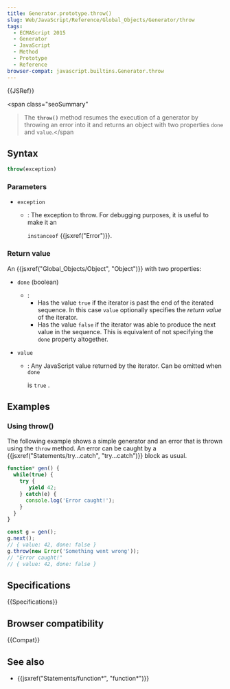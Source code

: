 ```yaml
---
title: Generator.prototype.throw()
slug: Web/JavaScript/Reference/Global_Objects/Generator/throw
tags:
  - ECMAScript 2015
  - Generator
  - JavaScript
  - Method
  - Prototype
  - Reference
browser-compat: javascript.builtins.Generator.throw
---
```

{{JSRef}}

<span class="seoSummary"

> The <strong><code>throw()</code></strong> method resumes the execution of a
> generator by throwing an error into it and returns an object with two
> properties <code>done</code> and <code>value</code>.</span

## Syntax

```js
throw(exception)
```

### Parameters

- `exception`

  - : The exception to throw. For debugging purposes, it is useful to make it an

    `instanceof` {{jsxref("Error")}}.

### Return value

An {{jsxref("Global_Objects/Object", "Object")}} with two
properties:

- `done` (boolean)
  - :
    - Has the value `true` if the iterator is past the end of the iterated
      sequence. In this case `value` optionally specifies the _return value_ of
      the iterator.
    - Has the value `false` if the iterator was able to produce the next value
      in the sequence. This is equivalent of not specifying the `done` property
      altogether.
- `value`

  - : Any JavaScript value returned by the iterator. Can be omitted when `done`

    is `true` .

## Examples

### Using throw()

The following example shows a simple generator and an error that is thrown using
the `throw` method. An error can be caught by a
{{jsxref("Statements/try...catch", "try...catch")}} block as
usual.

```js
function* gen() {
  while(true) {
    try {
       yield 42;
    } catch(e) {
      console.log('Error caught!');
    }
  }
}

const g = gen();
g.next();
// { value: 42, done: false }
g.throw(new Error('Something went wrong'));
// "Error caught!"
// { value: 42, done: false }
```

## Specifications

{{Specifications}}

## Browser compatibility

{{Compat}}

## See also

- {{jsxref("Statements/function*", "function*")}}
